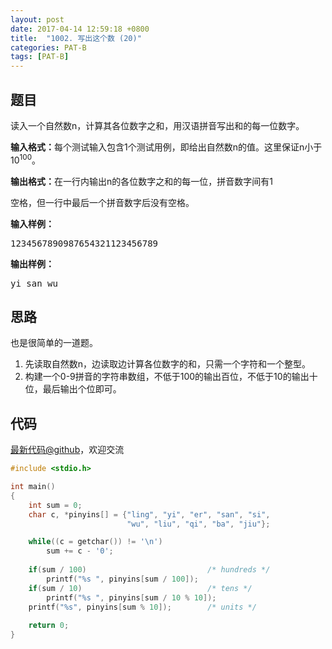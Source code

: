 ```yaml
---
layout: post
date: 2017-04-14 12:59:18 +0800
title:  "1002. 写出这个数 (20)"
categories: PAT-B
tags: [PAT-B]
---
```


## 题目

<div id="problemContent">
<p>读入一个自然数n，计算其各位数字之和，用汉语拼音写出和的每一位数字。

</p>
<p><b>输入格式：</b>每个测试输入包含1个测试用例，即给出自然数n的值。这里保证n小于10<sup>100</sup>。</p>
<p><b>输出格式：</b>在一行内输出n的各位数字之和的每一位，拼音数字间有1

空格，但一行中最后一个拼音数字后没有空格。
</p>
<b>输入样例：</b><pre>
1234567890987654321123456789
</pre>
<b>输出样例：</b><pre>
yi san wu
</pre>
</div>

## 思路


也是很简单的一道题。
1. 先读取自然数n，边读取边计算各位数字的和，只需一个字符和一个整型。
2. 构建一个0-9拼音的字符串数组，不低于100的输出百位，不低于10的输出十位，最后输出个位即可。

## 代码

[最新代码@github](https://github.com/OliverLew/PAT/blob/master/PATBasic/1002.c)，欢迎交流
```c
#include <stdio.h>

int main()
{
    int sum = 0;
    char c, *pinyins[] = {"ling", "yi", "er", "san", "si", 
                          "wu", "liu", "qi", "ba", "jiu"};

    while((c = getchar()) != '\n')  
        sum += c - '0';
    
    if(sum / 100)                           /* hundreds */
        printf("%s ", pinyins[sum / 100]);
    if(sum / 10)                            /* tens */
        printf("%s ", pinyins[sum / 10 % 10]);
    printf("%s", pinyins[sum % 10]);        /* units */
    
    return 0;
}

```